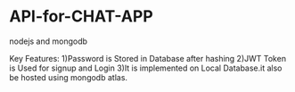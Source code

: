 # API-for-CHAT-APP
nodejs and mongodb

Key Features:
1)Password is Stored in Database after hashing
2)JWT Token is Used for signup and Login
3)It is implemented on Local Database.it also be hosted using mongodb atlas.

